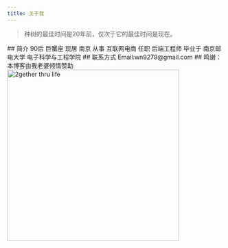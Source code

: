 ```yaml
---
title: 关于我
---
```

<blockquote class="blockquote-center">种树的最佳时间是20年前，仅次于它的最佳时间是现在。</blockquote>
## 简介
90后 
巨蟹座 
现居 南京
从事 互联网电商
任职 后端工程师
毕业于 南京邮电大学 电子科学与工程学院
## 联系方式
Email:wn9279@gmail.com
## 鸣谢：本博客由我老婆倾情赞助
<img src="http://onxkn9cbz.bkt.clouddn.com/lp.png" width = "400" height = "400" alt="2gether thru life" align=center />


